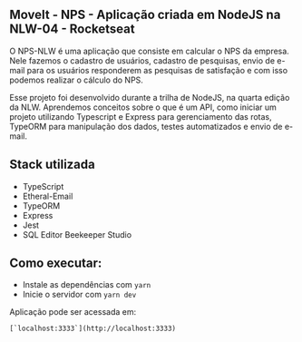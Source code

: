 
## MoveIt - NPS - Aplicação criada em NodeJS na NLW-04 - Rocketseat 

O NPS-NLW é uma aplicação que consiste em calcular o NPS da empresa. Nele fazemos o cadastro de usuários, cadastro de pesquisas, envio de e-mail para os usuários responderem as pesquisas de satisfação e com isso podemos realizar o cálculo do NPS.

Esse projeto foi desenvolvido durante a trilha de NodeJS, na quarta edição da NLW. Aprendemos conceitos sobre o que é um API, como iniciar um projeto utilizando Typescript e Express para gerenciamento das rotas, TypeORM para manipulação dos dados, testes automatizados e envio de e-mail.



## Stack utilizada

  * TypeScript
  * Etheral-Email
  * TypeORM
  * Express
  * Jest
  * SQL Editor Beekeeper Studio

  
## Como executar: 

- Instale as dependências com `yarn`
- Inicie o servidor com `yarn dev`

Aplicação pode ser acessada em: 
```shell script
[`localhost:3333`](http://localhost:3333)
```
